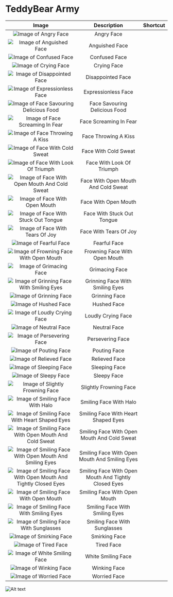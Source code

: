 # TeddyBear Army
| Image | Description | Shortcut |
| :---: | :---: | :---: |
| ![Image of Angry Face ](https://raw.githubusercontent.com/JustOneMoreBlock/TeddyBear/master/128x128/angry-face.png) | Angry Face 
| ![Image of Anguished Face ](https://raw.githubusercontent.com/JustOneMoreBlock/TeddyBear/master/128x128/anguished-face.png) | Anguished Face 
| ![Image of Confused Face ](https://raw.githubusercontent.com/JustOneMoreBlock/TeddyBear/master/128x128/confused-face.png) | Confused Face 
| ![Image of Crying Face ](https://raw.githubusercontent.com/JustOneMoreBlock/TeddyBear/master/128x128/crying-face.png) | Crying Face 
| ![Image of Disappointed Face ](https://raw.githubusercontent.com/JustOneMoreBlock/TeddyBear/master/128x128/disappointed-face.png) | Disappointed Face 
| ![Image of Expressionless Face ](https://raw.githubusercontent.com/JustOneMoreBlock/TeddyBear/master/128x128/expressionless-face.png) | Expressionless Face 
| ![Image of Face Savouring Delicious Food ](https://raw.githubusercontent.com/JustOneMoreBlock/TeddyBear/master/128x128/face-savouring-delicious-food.png) | Face Savouring Delicious Food 
| ![Image of Face Screaming In Fear ](https://raw.githubusercontent.com/JustOneMoreBlock/TeddyBear/master/128x128/face-screaming-in-fear.png) | Face Screaming In Fear 
| ![Image of Face Throwing A Kiss ](https://raw.githubusercontent.com/JustOneMoreBlock/TeddyBear/master/128x128/face-throwing-a-kiss.png) | Face Throwing A Kiss 
| ![Image of Face With Cold Sweat ](https://raw.githubusercontent.com/JustOneMoreBlock/TeddyBear/master/128x128/face-with-cold-sweat.png) | Face With Cold Sweat 
| ![Image of Face With Look Of Triumph ](https://raw.githubusercontent.com/JustOneMoreBlock/TeddyBear/master/128x128/face-with-look-of-triumph.png) | Face With Look Of Triumph 
| ![Image of Face With Open Mouth And Cold Sweat ](https://raw.githubusercontent.com/JustOneMoreBlock/TeddyBear/master/128x128/face-with-open-mouth-and-cold-sweat.png) | Face With Open Mouth And Cold Sweat 
| ![Image of Face With Open Mouth ](https://raw.githubusercontent.com/JustOneMoreBlock/TeddyBear/master/128x128/face-with-open-mouth.png) | Face With Open Mouth 
| ![Image of Face With Stuck Out Tongue ](https://raw.githubusercontent.com/JustOneMoreBlock/TeddyBear/master/128x128/face-with-stuck-out-tongue.png) | Face With Stuck Out Tongue 
| ![Image of Face With Tears Of Joy ](https://raw.githubusercontent.com/JustOneMoreBlock/TeddyBear/master/128x128/face-with-tears-of-joy.png) | Face With Tears Of Joy 
| ![Image of Fearful Face ](https://raw.githubusercontent.com/JustOneMoreBlock/TeddyBear/master/128x128/fearful-face.png) | Fearful Face 
| ![Image of Frowning Face With Open Mouth ](https://raw.githubusercontent.com/JustOneMoreBlock/TeddyBear/master/128x128/frowning-face-with-open-mouth.png) | Frowning Face With Open Mouth 
| ![Image of Grimacing Face ](https://raw.githubusercontent.com/JustOneMoreBlock/TeddyBear/master/128x128/grimacing-face.png) | Grimacing Face 
| ![Image of Grinning Face With Smiling Eyes ](https://raw.githubusercontent.com/JustOneMoreBlock/TeddyBear/master/128x128/grinning-face-with-smiling-eyes.png) | Grinning Face With Smiling Eyes 
| ![Image of Grinning Face ](https://raw.githubusercontent.com/JustOneMoreBlock/TeddyBear/master/128x128/grinning-face.png) | Grinning Face 
| ![Image of Hushed Face ](https://raw.githubusercontent.com/JustOneMoreBlock/TeddyBear/master/128x128/hushed-face.png) | Hushed Face 
| ![Image of Loudly Crying Face ](https://raw.githubusercontent.com/JustOneMoreBlock/TeddyBear/master/128x128/loudly-crying-face.png) | Loudly Crying Face 
| ![Image of Neutral Face ](https://raw.githubusercontent.com/JustOneMoreBlock/TeddyBear/master/128x128/neutral-face.png) | Neutral Face 
| ![Image of Persevering Face ](https://raw.githubusercontent.com/JustOneMoreBlock/TeddyBear/master/128x128/persevering-face.png) | Persevering Face 
| ![Image of Pouting Face ](https://raw.githubusercontent.com/JustOneMoreBlock/TeddyBear/master/128x128/pouting-face.png) | Pouting Face 
| ![Image of Relieved Face ](https://raw.githubusercontent.com/JustOneMoreBlock/TeddyBear/master/128x128/relieved-face.png) | Relieved Face 
| ![Image of Sleeping Face ](https://raw.githubusercontent.com/JustOneMoreBlock/TeddyBear/master/128x128/sleeping-face.png) | Sleeping Face 
| ![Image of Sleepy Face ](https://raw.githubusercontent.com/JustOneMoreBlock/TeddyBear/master/128x128/sleepy-face.png) | Sleepy Face 
| ![Image of Slightly Frowning Face ](https://raw.githubusercontent.com/JustOneMoreBlock/TeddyBear/master/128x128/slightly-frowning-face.png) | Slightly Frowning Face 
| ![Image of Smiling Face With Halo ](https://raw.githubusercontent.com/JustOneMoreBlock/TeddyBear/master/128x128/smiling-face-with-halo.png) | Smiling Face With Halo 
| ![Image of Smiling Face With Heart Shaped Eyes ](https://raw.githubusercontent.com/JustOneMoreBlock/TeddyBear/master/128x128/smiling-face-with-heart-shaped-eyes.png) | Smiling Face With Heart Shaped Eyes 
| ![Image of Smiling Face With Open Mouth And Cold Sweat ](https://raw.githubusercontent.com/JustOneMoreBlock/TeddyBear/master/128x128/smiling-face-with-open-mouth-and-cold-sweat.png) | Smiling Face With Open Mouth And Cold Sweat 
| ![Image of Smiling Face With Open Mouth And Smiling Eyes ](https://raw.githubusercontent.com/JustOneMoreBlock/TeddyBear/master/128x128/smiling-face-with-open-mouth-and-smiling-eyes.png) | Smiling Face With Open Mouth And Smiling Eyes 
| ![Image of Smiling Face With Open Mouth And Tightly Closed Eyes ](https://raw.githubusercontent.com/JustOneMoreBlock/TeddyBear/master/128x128/smiling-face-with-open-mouth-and-tightly-closed-eyes.png) | Smiling Face With Open Mouth And Tightly Closed Eyes 
| ![Image of Smiling Face With Open Mouth ](https://raw.githubusercontent.com/JustOneMoreBlock/TeddyBear/master/128x128/smiling-face-with-open-mouth.png) | Smiling Face With Open Mouth 
| ![Image of Smiling Face With Smiling Eyes ](https://raw.githubusercontent.com/JustOneMoreBlock/TeddyBear/master/128x128/smiling-face-with-smiling-eyes.png) | Smiling Face With Smiling Eyes 
| ![Image of Smiling Face With Sunglasses ](https://raw.githubusercontent.com/JustOneMoreBlock/TeddyBear/master/128x128/smiling-face-with-sunglasses.png) | Smiling Face With Sunglasses 
| ![Image of Smirking Face ](https://raw.githubusercontent.com/JustOneMoreBlock/TeddyBear/master/128x128/smirking-face.png) | Smirking Face 
| ![Image of Tired Face ](https://raw.githubusercontent.com/JustOneMoreBlock/TeddyBear/master/128x128/tired-face.png) | Tired Face 
| ![Image of White Smiling Face ](https://raw.githubusercontent.com/JustOneMoreBlock/TeddyBear/master/128x128/white-smiling-face.png) | White Smiling Face 
| ![Image of Winking Face ](https://raw.githubusercontent.com/JustOneMoreBlock/TeddyBear/master/128x128/winking-face.png) | Winking Face 
| ![Image of Worried Face ](https://raw.githubusercontent.com/JustOneMoreBlock/TeddyBear/master/128x128/worried-face.png) | Worried Face



![Alt text](https://raw.githubusercontent.com/JustOneMoreBlock/TeddyBear/master/128x128/worried-face.png "Worried Face")
